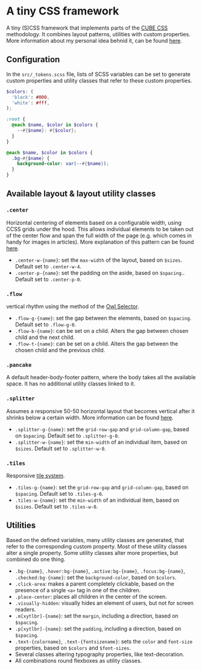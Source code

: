 # A tiny CSS framework

A tiny (S)CSS framework that implements parts of the [CUBE CSS](https://cube.fyi) methodology. It combines layout patterns, utilities with custom properties. More information about my personal idea behnid it, can be found [here](https://crinkle.dev/writing/my-css-architecture).

## Configuration

In the `src/_tokens.scss` file, lists of SCSS variables can be set to generate custom properties and utility classes that refer to these custom properties.

```scss
$colors: (
  'black': #000,
  'white': #fff,
);

:root {
  @each $name, $color in $colors {
    --#{$name}: #{$color};
  }
}

@each $name, $color in $colors {
  .bg-#{$name} {
    background-color: var(--#{$name});
  }
}
```

## Available layout & layout utility classes

### `.center`

Horizontal centering of elements based on a configurable width, using CCSS grids under the hood. This allows individual elements to be taken out of the center flow and span the full width of the page (e.g. which comes in handy for images in articles). More explanation of this pattern can be found [here](https://crinkle.dev/writing/css-layout-patterns#dynamic-centered-layout).

- `.center-w-{name}`: set the `max-width` of the layout, based on `$sizes`. Default set to `.center-w-4`.
- `.center-p-{name}`: set the padding on the aside, based on `$spacing`.. Default set to `.center-p-0`.

### `.flow`

vertical rhythm using the method of the [Owl Selector](https://crinkle.dev/writing/an-ode-to-the-css-owl-selector).

- `.flow-g-{name}`: set the gap between the elements, based on `$spacing`. Default set to `.flow-g-0`.
- `.flow-b-{name}`: can be set on a child. Alters the gap between chosen child and the next child.
- `.flow-t-{name}`: can be set on a child. Alters the gap between the chosen child and the previous child.

### `.pancake`

A default header-body-footer pattern, where the body takes all the available space. It has no additional utility classes linked to it.

### `.splitter`

Assumes a responsive 50-50 horizontal layout that becomes vertical after it shrinks below a certain width. More information can be found [here](https://crinkle.dev/writing/css-layout-patterns#two-way-card-layouts).

- `.splitter-g-{name}`: set the `grid-row-gap` and `grid-column-gap`, based on `$spacing`. Default set to `.splitter-g-0`.
- `.splitter-w-{name}`: set the `min-width` of an individual item, based on `$sizes`. Default set to `.splitter-w-0`.

### `.tiles`

Responsive [tile system](https://crinkle.dev/writing/css-layout-patterns#responsive-multi-column-grid-system).

- `.tiles-g-{name}`: set the `grid-row-gap` and `grid-column-gap`, based on `$spacing`. Default set to `.tiles-g-0`.
- `.tiles-w-{name}`: set the `min-width` of an individual item, based on `$sizes`. Default set to `.tiles-w-0`.

## Utilities

Based on the defined variables, many utility classes are generated, that refer to the corresponding custom property. Most of these utility classes alter a single property. Some utility classes alter more properties, but combined do one thing.

- `.bg-{name}`, `.hover:bg-{name}`, `.active:bg-{name}`, `.focus:bg-{name}`, `.checked:bg-{name}`: set the `background-color`, based on `$colors`.
- `.click-area`: makes a parent completely clickable, based on the presence of a single `<a>` tag in one of the children.
- `.place-center`: places all children in the center of the screen.
- `.visually-hidden`: visually hides an element of users, but not for screen readers.
- `.m[xytlbr]-{name}`: set the `margin`, including a direction, based on `$spacing`.
- `.p[xytlbr]-{name}`: set the `padding`, including a direction, based on `$spacing`.
- `.text-{colorname}`, `.text-{fontsizename}`: sets the `color` and `font-size` properties, based on `$colors` and `$font-sizes`.
- Several classes altering typography properties, like text-decoration.
- All combinations round flexboxes as utility classes.
